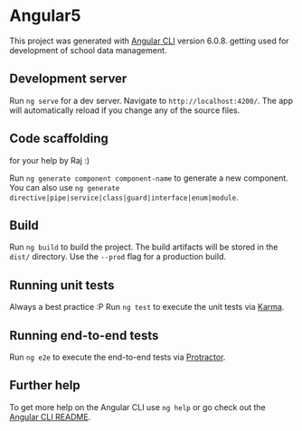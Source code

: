# Angular5

This project was generated with [Angular CLI](https://github.com/angular/angular-cli) version 6.0.8. getting used for development of school data management.

## Development server

Run `ng serve` for a dev server. Navigate to `http://localhost:4200/`. The app will automatically reload if you change any of the source files.

## Code scaffolding

for your help by Raj :)

Run `ng generate component component-name` to generate a new component. You can also use `ng generate directive|pipe|service|class|guard|interface|enum|module`.

## Build

Run `ng build` to build the project. The build artifacts will be stored in the `dist/` directory. Use the `--prod` flag for a production build.

## Running unit tests
Always a best practice :P
Run `ng test` to execute the unit tests via [Karma](https://karma-runner.github.io).

## Running end-to-end tests

Run `ng e2e` to execute the end-to-end tests via [Protractor](http://www.protractortest.org/).

## Further help

To get more help on the Angular CLI use `ng help` or go check out the [Angular CLI README](https://github.com/angular/angular-cli/blob/master/README.md).
